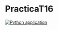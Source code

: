 # PracticaT16


[![Python application](https://github.com/aev410/PracticaT16/actions/workflows/python-app.yml/badge.svg)](https://github.com/aev410/PracticaT16/actions/workflows/python-app.yml)
